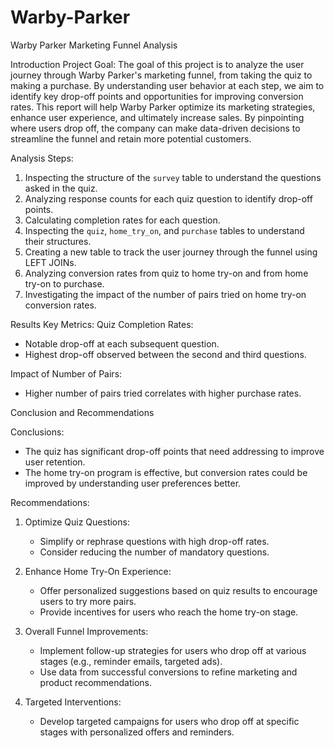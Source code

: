 # Warby-Parker
Warby Parker Marketing Funnel Analysis

Introduction
Project Goal:
The goal of this project is to analyze the user journey through Warby Parker's marketing funnel, from taking the quiz to making a purchase. By understanding user behavior at each step, we aim to identify key drop-off points and opportunities for improving conversion rates.
This report will help Warby Parker optimize its marketing strategies, enhance user experience, and ultimately increase sales. By pinpointing where users drop off, the company can make data-driven decisions to streamline the funnel and retain more potential customers.

Analysis Steps:
1. Inspecting the structure of the `survey` table to understand the questions asked in the quiz.
2. Analyzing response counts for each quiz question to identify drop-off points.
3. Calculating completion rates for each question.
4. Inspecting the `quiz`, `home_try_on`, and `purchase` tables to understand their structures.
5. Creating a new table to track the user journey through the funnel using LEFT JOINs.
6. Analyzing conversion rates from quiz to home try-on and from home try-on to purchase.
7. Investigating the impact of the number of pairs tried on home try-on conversion rates.

Results
Key Metrics:
Quiz Completion Rates:
  - Notable drop-off at each subsequent question.
  - Highest drop-off observed between the second and third questions.

Impact of Number of Pairs:
  - Higher number of pairs tried correlates with higher purchase rates.

Conclusion and Recommendations

Conclusions:
- The quiz has significant drop-off points that need addressing to improve user retention.
- The home try-on program is effective, but conversion rates could be improved by understanding user preferences better.

Recommendations:
1. Optimize Quiz Questions:
   - Simplify or rephrase questions with high drop-off rates.
   - Consider reducing the number of mandatory questions.

2. Enhance Home Try-On Experience:
   - Offer personalized suggestions based on quiz results to encourage users to try more pairs.
   - Provide incentives for users who reach the home try-on stage.

3. Overall Funnel Improvements:
   - Implement follow-up strategies for users who drop off at various stages (e.g., reminder emails, targeted ads).
   - Use data from successful conversions to refine marketing and product recommendations.

4. Targeted Interventions:
   - Develop targeted campaigns for users who drop off at specific stages with personalized offers and reminders.

